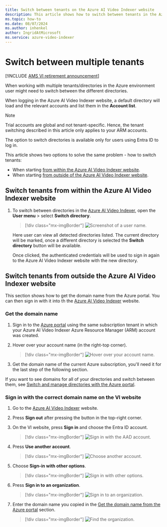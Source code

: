 ```yaml
---
title: Switch between tenants on the Azure AI Video Indexer website
description: This article shows how to switch between tenants in the Azure AI Video Indexer website. 
ms.topic: how-to
ms.date: 08/07/2024
ms.author: inhenkel
author: IngridAtMicrosoft
ms.service: azure-video-indexer
---
```


# Switch between multiple tenants

[!INCLUDE [AMS VI retirement announcement](./includes/important-ams-retirement-abbreviated.md)]

When working with multiple tenants/directories in the Azure environment user might need to switch between the different directories. 

When logging in the Azure AI Video Indexer website, a default directory will load and the relevant accounts and list them in the **Account list**.

> [!Note]
> Trial accounts are global and not tenant-specific. Hence, the tenant switching described in this article only applies to your ARM accounts.
>
> The option to switch directories is available only for users using Entra ID to log in. 

This article shows two options to solve the same problem - how to switch tenants:

- When starting [from within the Azure AI Video Indexer website](#switch-tenants-from-within-the-azure-ai-video-indexer-website).
- When starting [from outside of the Azure AI Video Indexer website](#switch-tenants-from-outside-the-azure-ai-video-indexer-website).

## Switch tenants from within the Azure AI Video Indexer website

1. To switch between directories in the [Azure AI Video Indexer](https://www.videoindexer.ai/), open the **User menu** > select **Switch directory**.

    > [!div class="mx-imgBorder"]
    > ![Screenshot of a user name.](./media/switch-directory/avi-user-switch.png)

    Here user can view all detected directories listed. The current directory will be marked, once a different directory is selected the **Switch directory** button will be available.

    Once clicked, the authenticated credentials will be used to sign in again to the Azure AI Video Indexer website with the new directory.

## Switch tenants from outside the Azure AI Video Indexer website

This section shows how to get the domain name from the Azure portal. You can then sign in with it into th the [Azure AI Video Indexer](https://www.videoindexer.ai/) website.

### Get the domain name

1. Sign in to the [Azure portal](https://portal.azure.com) using the same subscription tenant in which your Azure AI Video Indexer Azure Resource Manager (ARM) account was created. 
1. Hover over your account name (in the right-top corner). 

    > [!div class="mx-imgBorder"]
    > ![Hover over your account name.](./media/switch-directory/account-attributes.png)
1. Get the domain name of the current Azure subscription, you'll need it for the last step of the following section. 

If you want to see domains for all of your directories and switch between them, see [Switch and manage directories with the Azure portal](/azure/azure-portal/set-preferences#switch-and-manage-directories).

### Sign in with the correct domain name on the VI website

1. Go to the [Azure AI Video Indexer](https://www.videoindexer.ai/) website.
1. Press **Sign out** after pressing the button in the top-right corner.
1. On the VI website, press **Sign in** and choose the Entra ID account.

    > [!div class="mx-imgBorder"]
    > ![Sign in with the AAD account.](./media/switch-directory/choose-account.png)
1. Press **Use another account**.

    > [!div class="mx-imgBorder"]
    > ![Choose another account.](./media/switch-directory/use-another-account.png)
1. Choose **Sign-in with other options**.

    > [!div class="mx-imgBorder"]
    > ![Sign in with other options.](./media/switch-directory/sign-in-options.png)
1. Press **Sign in to an organization**.

    > [!div class="mx-imgBorder"]
    > ![Sign in to an organization.](./media/switch-directory/sign-in-organization.png)
1. Enter the domain name you copied in the [Get the domain name from the Azure portal](#get-the-domain-name) section.

    > [!div class="mx-imgBorder"]
    > ![Find the organization.](./media/switch-directory/find-your-organization.png)
